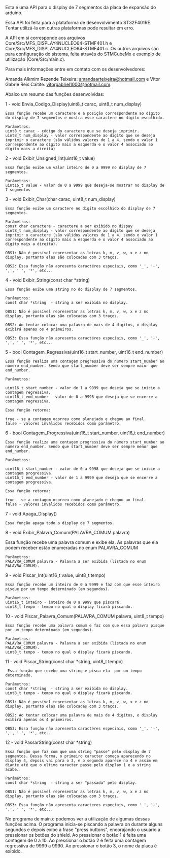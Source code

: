 Esta é uma API para o display de 7 segmentos da placa de expansão do arduino.

Essa API foi feita para a plataforma de desenvolvimento ST32F401RE. Tentar utilizá-la em outras plataformas pode resultar em erro.

A API em si corresponde aos arquivos Core/Src/MFS_DISPLAY4NUCLEO64-STMF401.h e Core/Src/MFS_DISPLAY4NUCLEO64-STMF401.c. Os outros arquivos são para configuração do sistema, feita através do STMCubeMx e exemplo de utilização (Core/Src/main.c).

Para mais informações entre em contato com os desenvolvedores:

Amanda Alkmim Rezende Teixeira: amandaarteixeira@hotmail.com e Vitor Gabrie Reis Caitite: vitorgabriel1000@hotmail.com.

Abaixo um resumo das funções desenvolvidas:

1 - void Envia_Codigo_Display(uint8_t carac, uint8_t num_display)

    Essa função recebe um caractere e a posição correspondente ao dígito do	display de 7 segmentos e mostra esse caractere no dígito escolhido.

    Parâmetros:
  	uint8_t carac - código do caractere que se deseja imprimir.	
  	uint8_t num_display - valor correspondente ao dígito que se deseja imprimir	o caractere (são válidos valores de 1 a 4, sendo o valor 1 correspondente ao dígito mais a esquerda e o	valor 4 associado ao dígito mais a direita)

2 - void Exibir_Unsigned_Int(uint16_t value)

    Essa função exibe um valor inteiro de 0 a 9999 no display de 7 segmentos.	
 																			
    Parâmetros:
    uint16_t value - valor de 0 a 9999 que deseja-se mostrar no display de 7 segmentos	

3 - void Exibir_Char(char carac, uint8_t num_display)
    
    Essa função exibe um caractere no digito escolhido do display de 7 segmentos.

    Parâmetros:
  	const char caractere - caractere a ser exibido no dispay 
  	uint8_t num_display - valor correspondente ao dígito que se deseja imprimir o caractere (são válidos valores de 1 a 4, sendo o valor 1 correspondente ao dígito mais a esquerda e o valor 4 associado ao dígito mais a direita).	
  																				
  	OBS1: Não é possível representar as letras k, m, v, w, x e z no display, portanto elas são colocadas com 3 traços. 

    OBS2: Essa função não apresenta caractéres especiais, como '_', '-', ',', ' ', '*', etc...


4 - void Exibir_String(const char *string)

    Essa função exibe uma string no do display de 7 segmentos.	
 
    Parâmetros:
  	const char *string  - string a ser exibida no display.
  																				
  	OBS1: Não é possível representar as letras k, m, v, w, x e z no display, portanto elas são colocadas com 3 traços. 
  																				
  	OBS2: Ao tentar colocar uma palavra de mais de 4 digitos, o display exibirá apenas os 4 primeiros.

    OBS3: Essa função não apresenta caractéres especiais, como '_', '-', ',', ' ', '*', etc...
	
5 - bool Contagem_Regressiva(uint16_t start_number, uint16_t end_number)

    Essa função realiza uma contagem pregressiva do número start_number ao número end_number. Sendo que start_number deve ser sempre maior que end_number.

    Parâmetros:
																	
  	uint16_t start_number - valor de 1 a 9999 que deseja que se inicie a contagem regressiva.
 	uint16_t end_number - valor de 0 a 9998 que deseja que se encerre a contagem regressiva.

    Essa função retorna:
														
 	true - se a contagem ocorreu como planejado e chegou ao final.
 	false - valores inválidos recebidos como parâmetro.
		

6 - bool Contagem_Progressiva(uint16_t start_number, uint16_t end_number)

    Essa função realiza uma contagem progressiva do número start_number ao número end_number. Sendo que start_number deve ser sempre menor que end_number.

    Parâmetros:
																	
  	uint16_t start_number - valor de 0 a 9998 que deseja que se inicie a contagem progressiva.
 	uint16_t end_number - valor de 1 a 9999 que deseja que se encerre a contagem progressiva.

    Essa função retorna:
														
 	true - se a contagem ocorreu como planejado e chegou ao final.
 	false - valores inválidos recebidos como parâmetro.
		

7 - void Apaga_Display()
    
    Essa função apaga todo o display de 7 segmentos.


8 - void Exibir_Palavra_Comum(PALAVRA_COMUM palavra)
    
Essa função recebe uma palavra comum e exibe ela. As palavras que ela podem receber estão enumeradas no enum PALAVRA_COMUM

    Parãmetros:
 	PALAVRA_COMUM palavra - Palavra a ser exibida (listada no enum PALAVRA_COMUM).

9 - void Piscar_Int(uint16_t value, uint8_t tempo)

    Essa função recebe um inteiro de 0 a 9999 e faz com que esse inteiro pisque por um tempo determinado (em segundos).

    Parâmetros:
 	uint16_t inteiro - inteiro de 0 a 9999 que piscará.
    uint8_t tempo - tempo no qual o display ficará piscando.

10 - void Piscar_Palavra_Comum(PALAVRA_COMUM palavra, uint8_t tempo)

    Essa função recebe uma palavra comum e faz com que essa palavra pisque por um tempo determinado (em segundos).

    Parâmetros:
 	PALAVRA_COMUM palavra - Palavra a ser exibida (listada no enum PALAVRA_COMUM).
    uint8_t tempo - tempo no qual o display ficará piscando. 

11 - void Piscar_String(const char *string, uint8_t tempo)
    
     Essa função que recebe uma string e pisca ela	por um tempo determinado.

    Parâmetros:
  	const char *string  - string a ser exibida no display.
  	uint8_t tempo - tempo no qual o display ficará piscando. 
  																			
  	OBS1: Não é possível representar as letras k, m, v, w, x e z no display, portanto elas são colocadas com 3 traços.
  																				
  	OBS2: Ao tentar colocar uma palavra de mais de 4 digitos, o display exibirá apenas os 4 primeiros.

    OBS3: Essa função não apresenta caractéres especiais, como '_', '-', ',', ' ', '*', etc...

12 - void PassarString(const char *string) 

    Essa função que faz com que uma string "passe" pelo display de 7 segmentos. Dessa forma, o primeiro caracter começa aparecendo no display 4, depois vai para o 3, e o segundo aparece no 4 e assim em diante até que o ultimo caracter passe pelo display 1 e a string acabe.

    Parâmetros:
  	const char *string  - string a ser "passada" pelo display.
 																				
 	OBS1: Não é possível representar as letras k, m, v, w, x e z no display, portanto elas são colocadas com 3 traços. 
 																				
    OBS3: Essa função não apresenta caracteres especiais, como '_', '-', ',', ' ', '*', etc...

   


No programa de main.c podemos ver a utilização de algumas dessas funções acima. O programa inicia-se piscando a palavra on durante alguns segundos e depois exibe a
frase "press buttons", encorajando o usuário a pressionar os botões do shield. Ao pressionar o botão 1 é feita uma contagem de 0 a 10. Ao pressionar o botão 2 é feita
uma contagem regressiiva de 9999 a 9990. Ao pressionar o botão 3, o nome da placa é exibido.  
